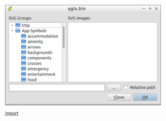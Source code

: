 ![](../images/QgsSvgSelectorDialog-standalone.png)

[import](../gui/qgis-sample-QgsSvgSelectorDialog.py)
